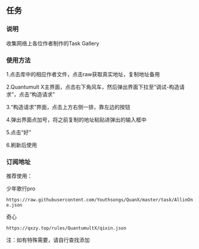 ## 任务

### 说明

收集网络上各位作者制作的Task Gallery

### 使用方法

1.点击库中的相应作者文件，点击raw获取真实地址，复制地址备用

2.Quantumult X主界面，点击右下角风车，然后弹出界面下拉至“调试-构造请求”，点击“构造请求”

3.“构造请求”界面，点击上方右侧一排，靠左边的按钮

4.弹出界面点加号，将之前复制的地址粘贴进弹出的输入框中

5.点击“好”

6.刷新后使用

### 订阅地址

推荐使用：

少年歌行pro

`https://raw.githubusercontent.com/Youthsongs/QuanX/master/task/AllinOne.json`

奇心

`https://qxzy.top/rules/QuantumultX/qixin.json`

注：如有特殊需要，请自行查找添加

